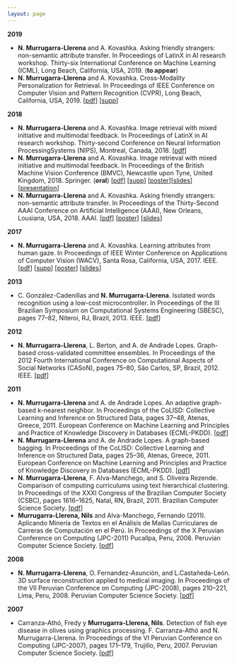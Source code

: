 ```yaml
---
layout: page
---
```


**2019**
* **N. Murrugarra-Llerena** and A. Kovashka. Asking friendly strangers: non-semantic attribute transfer. In Proceedings of LatinX in AI research workshop. Thirty-six International Conference on Machine Learning (ICML), Long Beach, California, USA, 2019. (**to appear**)
* **N. Murrugarra-Llerena** and A. Kovashka. Cross-Modality Personalization for Retrieval. In Proceedings of  IEEE Conference on Computer Vision and Pattern Recognition (CVPR), Long Beach, California, USA, 2019. [[pdf](https://nineil.github.io/files/pubs/cvpr_2019.pdf)] [[supp](https://nineil.github.io/files/pubs/cvpr_2019_supp.pdf)]


**2018**
* **N. Murrugarra-Llerena** and A. Kovashka. Image retrieval with mixed initiative and multimodal feedback. In Proceedings of LatinX in AI research workshop. Thirty-second Conference on Neural Information ProcessingSystems (NIPS), Montreal, Canada, 2018. [[pdf](https://nineil.github.io/files/pubs/latinXinAI_nips_2018.pdf)]
* **N. Murrugarra-Llerena** and A. Kovashka. Image retrieval with mixed initiative and multimodal feedback. In Proceedings of the British Machine Vision Conference (BMVC), Newcastle upon Tyne, United Kingdom, 2018. Springer. (**oral**) [[pdf](https://nineil.github.io/files/pubs/bmvc_2018.pdf)] [[supp](https://nineil.github.io/files/pubs/bmvc_2018_supp.zip)] [[poster](https://nineil.github.io/files/pubs/bmvc_2018_poster.pdf)][[slides](https://nineil.github.io/files/pubs/bmvc_2018_slides.pdf)] [[presentation](https://youtu.be/xRtWd6lK18Q?t=3611)]
* **N. Murrugarra-Llerena** and A. Kovashka. Asking friendly strangers: non-semantic attribute transfer. In Proceedings of the Thirty-Second AAAI Conference on Artificial Intelligence (AAAI), New Orleans, Lousiana, USA, 2018. AAAI. [[pdf](https://nineil.github.io/files/pubs/aaai_2018.pdf)] [[poster](https://nineil.github.io/files/pubs/aaai_2018_poster.pdf)] [[slides](https://nineil.github.io/files/pubs/aaai_2018_slides.pdf)]

**2017**
* **N. Murrugarra-Llerena** and A. Kovashka. Learning attributes from human gaze. In Proceedings of IEEE Winter Conference on Applications of Computer Vision (WACV), Santa Rosa, California, USA, 2017. IEEE. [[pdf](https://nineil.github.io/files/pubs/wacv_2017.pdf)] [[supp](https://nineil.github.io/files/pubs/wacv_2017_supp.pdf)] [[poster](https://nineil.github.io/files/pubs/wacv_2017_poster.pdf)] [[slides](https://nineil.github.io/files/pubs/wacv_2017_slides.pdf)]

**2013**
* C. González-Cadenillas and **N. Murrugarra-Llerena**. Isolated words recognition using a low-cost microcontroller. In Proceedings of the III Brazilian Symposium on Computational Systems Engineering (SBESC), pages 77–82, Niteroi, RJ, Brazil, 2013. IEEE. [[pdf](https://nineil.github.io/files/pubs/sbesc_2013.pdf)]

**2012**
* **N. Murrugarra-Llerena**, L. Berton, and A. de Andrade Lopes. Graph-based cross-validated committee ensembles. In Proceedings of the 2012 Fourth International Conference on Computational Aspects of Social Networks (CASoN), pages 75–80, São Carlos, SP, Brazil, 2012. IEEE. [[pdf](https://nineil.github.io/files/pubs/cason_2012.pdf)]

**2011**
* **N. Murrugarra-Llerena** and A. de Andrade Lopes. An adaptive graph-based k-nearest neighbor. In Proceedings of the CoLISD: Collective Learning and Inference on Structured Data, pages 37–48, Atenas, Greece, 2011. European Conference on Machine Learning and Principles and Practice of Knowledge Discovery in Databases (ECML-PKDD). [[pdf](https://nineil.github.io/files/pubs/colisd_ecml_boost_2011.pdf)]
* **N. Murrugarra-Llerena** and A. de Andrade Lopes. A graph-based bagging. In Proceedings of the CoLISD: Collective Learning and Inference on Structured Data, pages 25–36, Atenas, Greece, 2011. European Conference on Machine Learning and Principles and Practice of Knowledge Discovery in Databases (ECML-PKDD). [[pdf](https://nineil.github.io/files/pubs/colisd_ecml_bag_2011.pdf)]
* **N. Murrugarra-Llerena**, F. Alva-Manchego, and S. Oliveira Rezende. Comparison of computing curriculums using text hierarchical clustering. In Proceedings of the XXXI Congress of the Brazilian Computer Society (CSBC), pages 1616–1625, Natal, RN, Brazil, 2011. Brazilian Computer Science Society. [[pdf](https://nineil.github.io/files/pubs/wei_2011.pdf)]
* **Murrugarra-Llerena, Nils** and Alva-Manchego, Fernando (2011). Aplicando Minería de Textos en el Análisis de Mallas Curriculares de Carreras de Computación en el Perú. In Proceedings of the X Peruvian Conference on Computing (JPC-2011) Pucallpa, Peru, 2008. Peruvian Computer Science Society. [[pdf](https://nineil.github.io/files/pubs/jpc_2011.pdf)]

**2008**
* **N. Murrugarra-Llerena**, O. Fernandez-Asunción, and L.Castañeda-León. 3D surface reconstruction applied to medical imaging. In Proceedings of the VII Peruvian Conference on Computing (JPC-2008), pages 210–221, Lima, Peru, 2008. Peruvian Computer Science Society. [[pdf](https://nineil.github.io/files/pubs/jpc_2008.pdf)]

**2007**
* Carranza-Athó, Fredy y **Murrugarra-Llerena, Nils**. Detection of fish eye disease in olives using graphics processing. F. Carranza-Athó and N. Murrugarra-Llerena. In Proceedings of the VI Peruvian Conference on Computing (JPC-2007), pages 171–179, Trujillo, Peru, 2007. Peruvian Computer Science Society. [[pdf](https://nineil.github.io/files/pubs/jpc_2007.pdf)]
